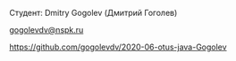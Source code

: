 Студент:
Dmitry Gogolev (Дмитрий Гоголев)

gogolevdv@nspk.ru

https://github.com/gogolevdv/2020-06-otus-java-Gogolev

